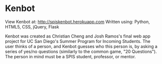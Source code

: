 # Kenbot

View Kenbot at: http://spiskenbot.herokuapp.com
Written using: Python, HTML5, CSS, jQuery, Flask

Kenbot was created as Christian Cheng and Josh Ramos's final web app project for UC San Diego's Summer Program for Incoming Students. The user thinks of a person, and Kenbot guesses who this person is, by asking a series of yes/no questions (similarly to the common game, "20 Questions"). The person in mind must be a SPIS student, professor, or mentor.
